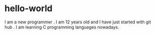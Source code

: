# hello-world
I am a new programmer . I am 12 years old and I have just started with git hub . I am learning C programming languages nowadays.
